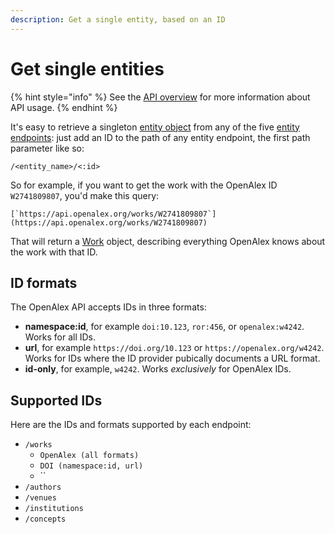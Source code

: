 ```yaml
---
description: Get a single entity, based on an ID
---
```


# Get single entities

{% hint style="info" %}
See the [API overview](./) for more information about API usage.
{% endhint %}

It's easy to retrieve a singleton [entity object](https://docs.openalex.org/about-the-data#entity-objects) from any of the five [entity endpoints](https://docs.openalex.org/api#entity-endpoints): just add an ID to the path of any entity endpoint, the first path parameter like so:

`/<entity_name>/<:id>`

So for example, if you want to get the work with the OpenAlex ID `W2741809807`, you'd make this query:

``[`https://api.openalex.org/works/W2741809807`](https://api.openalex.org/works/W2741809807)``

That will return a [Work](../about-the-data/work.md) object, describing everything OpenAlex knows about the work with that ID.

## ID formats

The OpenAlex API accepts IDs in three formats:

* **namespace:id**, for example `doi:10.123`, `ror:456`, or `openalex:w4242`. Works for all IDs.
* **url**, for example `https://doi.org/10.123` or `https://openalex.org/w4242`. Works for IDs where the ID provider pubically documents a URL format.
* **id-only**, for example, `w4242`. Works _exclusively_ for OpenAlex IDs.

## Supported IDs

Here are the IDs and formats supported by each endpoint:

* `/works`&#x20;
  * `OpenAlex (all formats)`
  * `DOI (namespace:id, url)`
  * ``
* `/authors`
* `/venues`
* `/institutions`
* `/concepts`
